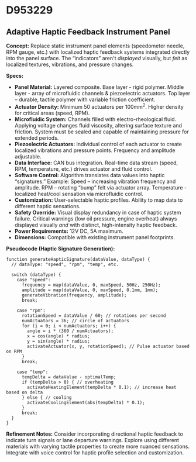 # D953229

## Adaptive Haptic Feedback Instrument Panel

**Concept:** Replace static instrument panel elements (speedometer needle, RPM gauge, etc.) with localized haptic feedback systems integrated directly into the panel surface.  The “indicators” aren't *displayed* visually, but *felt* as localized textures, vibrations, and pressure changes.

**Specs:**

*   **Panel Material:**  Layered composite. Base layer - rigid polymer. Middle layer - array of microfluidic channels & piezoelectric actuators. Top layer – durable, tactile polymer with variable friction coefficient.
*   **Actuator Density:** Minimum 50 actuators per 100mm<sup>2</sup>. Higher density for critical areas (speed, RPM).
*   **Microfluidic System:**  Channels filled with electro-rheological fluid. Applying voltage changes fluid viscosity, altering surface texture and friction.  System must be sealed and capable of maintaining pressure for extended periods.
*   **Piezoelectric Actuators:**  Individual control of each actuator to create localized vibrations and pressure points. Frequency and amplitude adjustable.
*   **Data Interface:** CAN bus integration.  Real-time data stream (speed, RPM, temperature, etc.) drives actuator and fluid control.
*   **Software Control:** Algorithm translates data values into haptic “signatures.” Example:  Speed – increasing vibration frequency and amplitude. RPM – rotating “bump” felt via actuator array. Temperature - localized heat/cool sensation via microfluidic control.
*   **Customization:**  User-selectable haptic profiles.  Ability to map data to different haptic sensations.
*   **Safety Override:**  Visual display redundancy in case of haptic system failure.  Critical warnings (low oil pressure, engine overheat) always displayed visually *and* with distinct, high-intensity haptic feedback.
*   **Power Requirements:**  12V DC, 5A maximum.
*   **Dimensions:** Compatible with existing instrument panel footprints.

**Pseudocode (Haptic Signature Generation):**

```
function generateHapticSignature(dataValue, dataType) {
  // dataType: "speed", "rpm", "temp", etc.

  switch (dataType) {
    case "speed":
      frequency = map(dataValue, 0, maxSpeed, 50Hz, 250Hz);
      amplitude = map(dataValue, 0, maxSpeed, 0.1mm, 1mm);
      generateVibration(frequency, amplitude);
      break;

    case "rpm":
      rotationSpeed = dataValue / 60; // rotations per second
      numActuators = 36; // circle of actuators
      for (i = 0; i < numActuators; i++) {
        angle = i * (360 / numActuators);
        x = cos(angle) * radius;
        y = sin(angle) * radius;
        activateActuator(x, y, rotationSpeed); // Pulse actuator based on RPM
      }
      break;

    case "temp":
      tempDelta = dataValue - optimalTemp;
      if (tempDelta > 0) { // overheating
        activateHeatingElement(tempDelta * 0.1); // increase heat based on delta
      } else { // cooling
        activateCoolingElement(abs(tempDelta) * 0.1);
      }
      break;
  }
}
```

**Refinement Notes:** Consider incorporating directional haptic feedback to indicate turn signals or lane departure warnings. Explore using different materials with varying tactile properties to create more nuanced sensations. Integrate with voice control for haptic profile selection and customization.